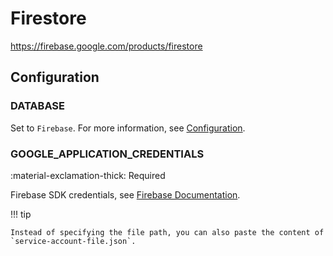 # Firestore

<https://firebase.google.com/products/firestore>

## Configuration

### DATABASE

Set to `Firebase`. For more information, see [Configuration](../../start/configuration/#database).

### GOOGLE_APPLICATION_CREDENTIALS

:material-exclamation-thick: Required

Firebase SDK credentials, see [Firebase Documentation](https://firebase.google.com/docs/admin/setup#initialize_the_sdk).

!!! tip

    Instead of specifying the file path, you can also paste the content of `service-account-file.json`.
